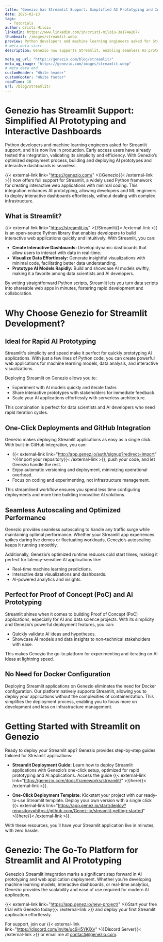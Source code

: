 ```yaml
---
title: "Genezio has Streamlit Support: Simplified AI Prototyping and Interactive Dashboards"
date: 2025-02-13
tags:
  - Tutorials
author: Cristi Miloiu
linkedIn: https://www.linkedin.com/in/cristi-miloiu-3a174a267/
thumbnail: /images/streamlit.webp
preview: Python developers and machine learning engineers asked for Streamlit support, and it is now live in production. Early access users have already tested the integration, validating its simplicity and efficiency. With Genezio’s optimized deployment process, building and deploying AI prototypes and interactive dashboards is seamless.
# meta data start
description: Genezio now supports Streamlit, enabling seamless AI prototyping and interactive dashboards with serverless Python deployment.

meta_og_url: "https://genezio.com/blog/streamlit/"
meta_og_image: "https://genezio.com/images/streamlit.webp"
# meta data end
customHeader: "White header"
customFooter: "White footer"
readTime: 10
url: /blog/streamlit/
---
```


# Genezio has Streamlit Support: Simplified AI Prototyping and Interactive Dashboards

Python developers and machine learning engineers asked for Streamlit support, and it is now live in production. Early access users have already tested the integration, validating its simplicity and efficiency. With Genezio’s optimized deployment process, building and deploying AI prototypes and interactive dashboards is seamless.

{{< external-link link="https://genezio.com/" >}}Genezio{{< /external-link >}} now offers full support for Streamlit, a widely used Python framework for creating interactive web applications with minimal coding. This integration enhances AI prototyping, allowing developers and ML engineers to deploy interactive dashboards effortlessly, without dealing with complex infrastructure.

## What is Streamlit?

{{< external-link link="https://streamlit.io/" >}}Streamlit{{< /external-link >}} is an open-source Python library that enables developers to build interactive web applications quickly and intuitively. With Streamlit, you can:

- **Create Interactive Dashboards:** Develop dynamic dashboards that allow users to interact with data in real-time.
- **Visualize Data Effortlessly:** Generate insightful visualizations with minimal code, facilitating better data understanding.
- **Prototype AI Models Rapidly:** Build and showcase AI models swiftly, making it a favorite among data scientists and AI developers.

By writing straightforward Python scripts, Streamlit lets you turn data scripts into shareable web apps in minutes, fostering rapid development and collaboration.

# Why Choose Genezio for Streamlit Development?

## Ideal for Rapid AI Prototyping

Streamlit's simplicity and speed make it perfect for quickly prototyping AI applications. With just a few lines of Python code, you can create powerful web applications for machine learning models, data analysis, and interactive visualizations.

Deploying Streamlit on Genezio allows you to:

- Experiment with AI models quickly and iterate faster.
- Share interactive prototypes with stakeholders for immediate feedback.
- Scale your AI applications effortlessly with serverless architecture.

This combination is perfect for data scientists and AI developers who need rapid iteration cycles.

## One-Click Deployments and GitHub Integration

Genezio makes deploying Streamlit applications as easy as a single click. With built-in GitHub integration, you can:

- {{< external-link link="http://app.genez.io/auth/signup?redirect=import" >}}Import your repository{{< /external-link >}}, push your code, and let Genezio handle the rest.
- Enjoy automatic versioning and deployment, minimizing operational overhead.
- Focus on coding and experimenting, not infrastructure management.

This streamlined workflow ensures you spend less time configuring deployments and more time building innovative AI solutions.

## Seamless Autoscaling and Optimized Performance

Genezio provides seamless autoscaling to handle any traffic surge while maintaining optimal performance. Whether your Streamlit app experiences spikes during live demos or fluctuating workloads, Genezio’s autoscaling keeps it running smoothly.

Additionally, Genezio’s optimized runtime reduces cold start times, making it perfect for latency-sensitive AI applications like:

- Real-time machine learning predictions.
- Interactive data visualizations and dashboards.
- AI-powered analytics and insights.

## Perfect for Proof of Concept (PoC) and AI Prototyping

Streamlit shines when it comes to building Proof of Concept (PoC) applications, especially for AI and data science projects. With its simplicity and Genezio’s powerful deployment features, you can:

- Quickly validate AI ideas and hypotheses.
- Showcase AI models and data insights to non-technical stakeholders with ease.

This makes Genezio the go-to platform for experimenting and iterating on AI ideas at lightning speed.

## No Need for Docker Configuration

Deploying Streamlit applications on Genezio eliminates the need for Docker configuration. Our platform natively supports Streamlit, allowing you to deploy your applications without the complexities of containerization. This simplifies the deployment process, enabling you to focus more on development and less on infrastructure management.

# Getting Started with Streamlit on Genezio

Ready to deploy your Streamlit app? Genezio provides step-by-step guides tailored for Streamlit applications:

- **Streamlit Deployment Guide:** Learn how to deploy Streamlit applications with Genezio’s one-click setup, optimized for rapid prototyping and AI applications. Access the guide {{< external-link link="https://genezio.com/docs/frameworks/streamlit/" >}}here{{< /external-link >}}.

- **One-Click Deployment Template:** Kickstart your project with our ready-to-use Streamlit template. Deploy your own version with a single click {{< external-link link="https://app.genez.io/start/deploy?repository=https://github.com/Genez-io/streamlit-getting-started" >}}here{{< /external-link >}}.

With these resources, you’ll have your Streamlit application live in minutes, with zero hassle.

# Genezio: The Go-To Platform for Streamlit and AI Prototyping

Genezio’s Streamlit integration marks a significant step forward in AI prototyping and web application deployment. Whether you’re developing machine learning models, interactive dashboards, or real-time analytics, Genezio provides the scalability and ease of use required for modern AI applications.

{{< external-link link="https://app.genez.io/new-project/" >}}Start your free trial with Genezio today{{< /external-link >}} and deploy your first Streamlit application effortlessly.

For support, join our {{< external-link link="https://discord.com/invite/uc9H5YKjXv" >}}Discord Server{{< /external-link >}} or email me at contacti@genezio.com.
